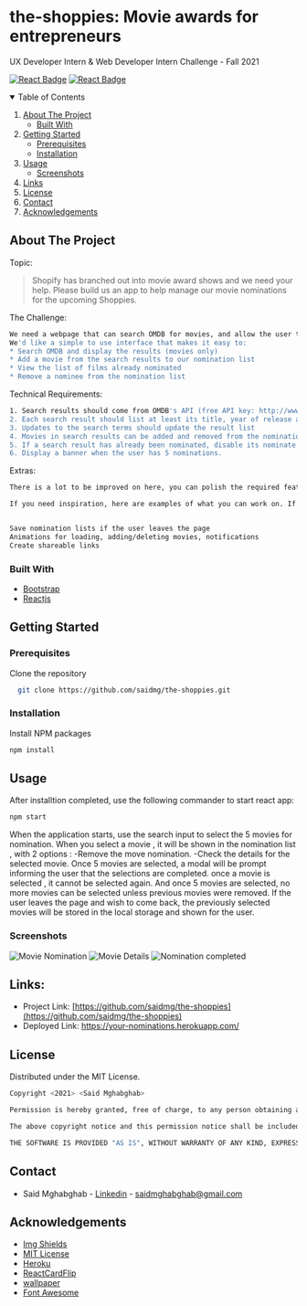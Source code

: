 # the-shoppies: Movie awards for entrepreneurs
UX Developer Intern &amp; Web Developer Intern Challenge - Fall 2021



<!-- PROJECT SHIELDS -->
[![React Badge](https://img.shields.io/badge/-React-61DBFB?style=for-the-badge&labelColor=black&logo=react&logoColor=61DBFB)](#) [![React Badge](https://img.shields.io/badge/-Bootstrap-5555ff?style=for-the-badge&labelColor=black&logo=bootstrap&logoColor=5555ff)](#) 


<!-- TABLE OF CONTENTS -->
<details open="open">
  <summary>Table of Contents</summary>
  <ol>
    <li>
      <a href="#about-the-project">About The Project</a>
      <ul>
        <li><a href="#built-with">Built With</a></li>
      </ul>
    </li>
    <li>
      <a href="#getting-started">Getting Started</a>
      <ul>
        <li><a href="#prerequisites">Prerequisites</a></li>
        <li><a href="#installation">Installation</a></li>
      </ul>
    </li>
    <li><a href="#usage">Usage</a>
      <ul>
        <li><a href="#screenshots">Screenshots</a></li>
      </ul>
    </li>
    <li><a href="#links">Links</a></li>
    <li><a href="#license">License</a></li>
    <li><a href="#contact">Contact</a></li>
    <li><a href="#acknowledgements">Acknowledgements</a></li>
  </ol>
</details>



<!-- ABOUT THE PROJECT -->
## About The Project
Topic:

>Shopify has branched out into movie award shows and we need your help. Please build us an app to help manage our movie nominations for the upcoming Shoppies.

<!-- [![Product Name Screen Shot][product-screenshot]](https://example.com) -->
<!-- <p align="center"><sup><i>Sign up page</i></sup></p> -->

The Challenge:
```sh
We need a webpage that can search OMDB for movies, and allow the user to save their favourite films they feel should be up for nomination. When they've selected 5 nominees they should be notified they're finished.
We'd like a simple to use interface that makes it easy to:
* Search OMDB and display the results (movies only)
* Add a movie from the search results to our nomination list
* View the list of films already nominated
* Remove a nominee from the nomination list
```
Technical Requirements:
```sh
1. Search results should come from OMDB's API (free API key: http://www.omdbapi.com/apikey.aspx).
2. Each search result should list at least its title, year of release and a button to nominate that film.
3. Updates to the search terms should update the result list
4. Movies in search results can be added and removed from the nomination list.
5. If a search result has already been nominated, disable its nominate button.
6. Display a banner when the user has 5 nominations.
```
Extras:
```sh
There is a lot to be improved on here, you can polish the required features by crafting a nicer design, or improve the app by adding new features! Choose something that you feel best showcases your passion and skills.

If you need inspiration, here are examples of what you can work on. If you work on these ideas, we recommend choosing only one or two.


Save nomination lists if the user leaves the page
Animations for loading, adding/deleting movies, notifications
Create shareable links

```

### Built With


* [Bootstrap](https://getbootstrap.com)
* [Reactjs](https://reactjs.org/)



<!-- GETTING STARTED -->
## Getting Started

### Prerequisites

Clone the repository
 ```sh
   git clone https://github.com/saidmg/the-shoppies.git
   ```

### Installation
  
Install NPM packages
   ```sh
   npm install
   ```

<!-- USAGE EXAMPLES -->
## Usage

After installtion completed, use the following commander to start react app:
```sh
npm start
```
When the application starts, use the search input to select the 5 movies for nomination.
When you select a movie , it will be shown in the nomination list , with 2 options : 
    -Remove the move nomination.
    -Check the details for the selected movie.
Once 5 movies are selected, a modal will be prompt informing the user that the selections are completed.
once a movie is selected , it cannot be selected again. And once 5 movies are selected, no more movies can be selected unless previous movies were removed.
If the user leaves the page and wish to come back, the previously selected movies will be stored in the local storage and shown for the user.

### Screenshots

![Movie Nomination](https://user-images.githubusercontent.com/71358869/117549802-696f5e80-b00a-11eb-826a-d03851f84f76.JPG)
![Movie Details](https://user-images.githubusercontent.com/71358869/117549811-6ffdd600-b00a-11eb-9363-6a2dbd263a68.JPG)
![Nomination completed](https://user-images.githubusercontent.com/71358869/117549817-7ab86b00-b00a-11eb-8103-5d2ce3116f13.JPG)

## Links:

* Project Link: [https://github.com/saidmg/the-shoppies](https://github.com/saidmg/the-shoppies)
* Deployed Link: https://your-nominations.herokuapp.com/

<!-- LICENSE -->
## License

Distributed under the MIT License. 
```sh
Copyright <2021> <Said Mghabghab>

Permission is hereby granted, free of charge, to any person obtaining a copy of this software and associated documentation files (the "Software"), to deal in the Software without restriction, including without limitation the rights to use, copy, modify, merge, publish, distribute, sublicense, and/or sell copies of the Software, and to permit persons to whom the Software is furnished to do so, subject to the following conditions:

The above copyright notice and this permission notice shall be included in all copies or substantial portions of the Software.

THE SOFTWARE IS PROVIDED "AS IS", WITHOUT WARRANTY OF ANY KIND, EXPRESS OR IMPLIED, INCLUDING BUT NOT LIMITED TO THE WARRANTIES OF MERCHANTABILITY, FITNESS FOR A PARTICULAR PURPOSE AND NONINFRINGEMENT. IN NO EVENT SHALL THE AUTHORS OR COPYRIGHT HOLDERS BE LIABLE FOR ANY CLAIM, DAMAGES OR OTHER LIABILITY, WHETHER IN AN ACTION OF CONTRACT, TORT OR OTHERWISE, ARISING FROM, OUT OF OR IN CONNECTION WITH THE SOFTWARE OR THE USE OR OTHER DEALINGS IN THE SOFTWARE.
```

<!-- CONTACT -->
## Contact

* Said Mghabghab - [Linkedin](https://www.linkedin.com/in/said-mghabghab/) - saidmghabghab@gmail.com


<!-- ACKNOWLEDGEMENTS -->
## Acknowledgements
* [Img Shields](https://shields.io)
* [MIT License](https://opensource.org/licenses/MIT)
* [Heroku](https://dashboard.heroku.com/)
* [ReactCardFlip](https://github.com/AaronCCWong/react-card-flip)
* [wallpaper](https://unsplash.com/@felixmooneeram)
* [Font Awesome](https://fontawesome.com) 





<!-- MARKDOWN LINKS & IMAGES -->
<!-- https://www.markdownguide.org/basic-syntax/#reference-style-links -->
[contributors-shield]: https://img.shields.io/github/contributors/othneildrew/Best-README-Template.svg?style=for-the-badge
[contributors-url]: https://github.com/othneildrew/Best-README-Template/graphs/contributors
[forks-shield]: https://img.shields.io/github/forks/othneildrew/Best-README-Template.svg?style=for-the-badge
[forks-url]: https://github.com/othneildrew/Best-README-Template/network/members
[stars-shield]: https://img.shields.io/github/stars/othneildrew/Best-README-Template.svg?style=for-the-badge
[stars-url]: https://github.com/othneildrew/Best-README-Template/stargazers
[issues-shield]: https://img.shields.io/github/issues/othneildrew/Best-README-Template.svg?style=for-the-badge
[issues-url]: https://github.com/othneildrew/Best-README-Template/issues
[license-shield]: https://img.shields.io/github/license/othneildrew/Best-README-Template.svg?style=for-the-badge
[license-url]: https://github.com/othneildrew/Best-README-Template/blob/master/LICENSE.txt
[linkedin-shield]: https://img.shields.io/badge/-LinkedIn-black.svg?style=for-the-badge&logo=linkedin&colorB=555
[linkedin-url]: https://linkedin.com/in/othneildrew
[product-screenshot]: images/screenshot.png
